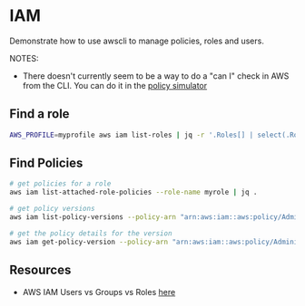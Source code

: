 # IAM

Demonstrate how to use awscli to manage policies, roles and users.  

NOTES:

* There doesn't currently seem to be a way to do a "can I" check in AWS from the CLI. You can do it in the [policy simulator](https://policysim.aws.amazon.com/home/index.jsp?#roles)  

## Find a role

```sh
AWS_PROFILE=myprofile aws iam list-roles | jq -r '.Roles[] | select(.RoleName | test(".*_mypattern"))'
```

## Find Policies 

```sh
# get policies for a role
aws iam list-attached-role-policies --role-name myrole | jq .

# get policy versions
aws iam list-policy-versions --policy-arn "arn:aws:iam::aws:policy/AdministratorAccess" | jq .

# get the policy details for the version 
aws iam get-policy-version --policy-arn "arn:aws:iam::aws:policy/AdministratorAccess" --version-id v1 | jq .
```

## Resources

* AWS IAM Users vs Groups vs Roles [here](https://www.learnaws.org/2022/09/27/aws-iam-roles-vs-groups/)  
